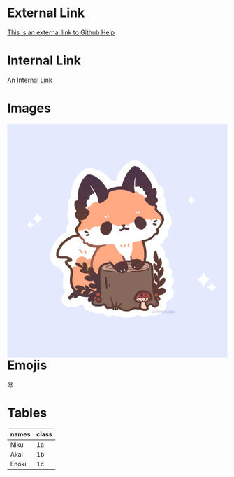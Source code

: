 # External Link
  [This is an external link to Github Help](https://help.github.com/en)
# Internal Link
  [An Internal Link](/Bilder/1.png)
# Images
  <img src="/Bilder/2.png"
     alt="Fox"
     style="float: left; margin-right: 10px;" />
# Emojis
  :heart_eyes:
# Tables
| names | class |   
|-------|-------|
| Niku  | 1a    | 
| Akai  | 1b    |
| Enoki |  1c   |
